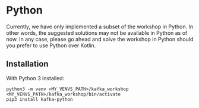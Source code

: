 # Python

Currently, we have only implemented a subset of the workshop in Python.
In other words, the suggested solutions may not be available in Python as of now. 
In any case, please go ahead and solve the workshop in Python should you prefer to use Python over Kotlin.


## Installation

With Python 3 installed:
```
python3 -m venv <MY_VENVS_PATH>/kafka_workshop 
<MY_VENVS_PATH>/kafka_workshop/bin/activate 
pip3 install kafka-python
```
